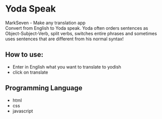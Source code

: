 <h1>Yoda Speak</h1>
<div>MarkSeven - Make any translation app</div>
<div>Convert from English to Yoda speak. Yoda often orders sentences as Object-Subject-Verb, split verbs, switches entire phrases and sometimes uses sentences that are different from his normal syntax!</div>
<h2>How to use:</h2>
<ul>
    <li>Enter in English what you want to translate to yodish</li>
    <li>click on translate</li>
</ul>
<h2>Programming Language</h2>
<ul>
    <li>html</li>
    <li>css</li>
    <li>javascript</li>
</ul>
